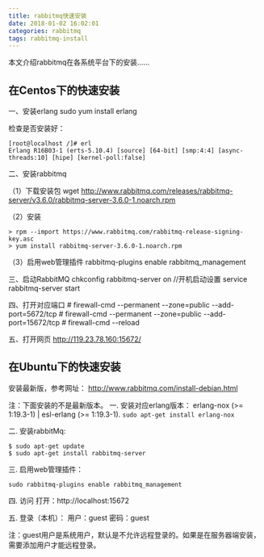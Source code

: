 ```yaml
---
title: rabbitmq快速安装
date: 2018-01-02 16:02:01
categories: rabbitmq
tags: rabbitmq-install
---
```


本文介绍rabbitmq在各系统平台下的安装……

## 在Centos下的快速安装

一、安装erlang
sudo yum install erlang

检查是否安装好：

    [root@localhost /]# erl
    Erlang R16B03-1 (erts-5.10.4) [source] [64-bit] [smp:4:4] [async-threads:10] [hipe] [kernel-poll:false]

二、安装rabbitmq

（1）下载安装包
wget http://www.rabbitmq.com/releases/rabbitmq-server/v3.6.0/rabbitmq-server-3.6.0-1.noarch.rpm

（2）安装

    > rpm --import https://www.rabbitmq.com/rabbitmq-release-signing-key.asc
    > yum install rabbitmq-server-3.6.0-1.noarch.rpm

（3）启用web管理插件
rabbitmq-plugins enable rabbitmq_management

三、启动RabbitMQ
chkconfig rabbitmq-server on  //开机启动设置
service rabbitmq-server start

 四、打开对应端口
        # firewall-cmd --permanent --zone=public --add-port=5672/tcp
        # firewall-cmd --permanent --zone=public --add-port=15672/tcp
        # firewall-cmd --reload

五、打开网页
http://119.23.78.160:15672/

## 在Ubuntu下的快速安装

安装最新版，参考网址： 
http://www.rabbitmq.com/install-debian.html

注：下面安装的不是最新版本。
一. 安装对应erlang版本：
erlang-nox (>= 1:19.3-1) | esl-erlang (>= 1:19.3-1).
`sudo apt-get install erlang-nox`

二. 安装rabbitMq:

    $ sudo apt-get update
    $ sudo apt-get install rabbitmq-server
    
三. 启用web管理插件：

`sudo rabbitmq-plugins enable rabbitmq_management`  

四. 访问
打开：http://localhost:15672  

五. 登录（本机）：
用户：guest
密码：guest

注：guest用户是系统用户，默认是不允许远程登录的。如果是在服务器端安装，需要添加用户才能远程登录。
